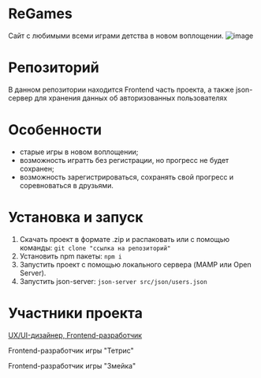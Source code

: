 # ReGames
Сайт с любимыми всеми играми детства в новом воплощении.
![image](https://github.com/xworu/regames/assets/124811133/b92de2a1-1f2e-4073-9395-355aa211e3d8)

# Репозиторий
В данном репозитории находится Frontend часть проекта, а также json-сервер для хранения данных об авторизованных пользователях

# Особенности
  - старые игры в новом воплощении;
  - возможность игратть без регистрации, но прогресс не будет сохранен;
  - возможность зарегистрироваться, сохранять свой прогресс и соревноваться в друзьями.

# Установка и запуск
  1. Скачать проект в формате .zip и распаковать или с помощью команды:
```git clone "ссылка на репозиторий"```
  2. Установить npm пакеты:
```npm i```
  3. Запустить проект с помощью локального сервера (MAMP или Open Server).
  4. Запустить json-server:
```json-server src/json/users.json```

# Участники проекта
[UX/UI-дизайнер, Frontend-разработчик](https://github.com/Lizokkkkk)

Frontend-разработчик игры "Тетрис"

Frontend-разработчик игры "Змейка"
